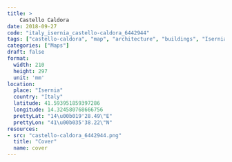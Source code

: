 ```yaml
---
title: > 
    Castello Caldora
date: 2018-09-27
code: "italy_isernia_castello-caldora_6442944"
tags: ["castello-caldora", "map", "architecture", "buildings", "Isernia", "Italy"]
categories: ["Maps"]
draft: false
format:
  width: 210
  height: 297
  unit: 'mm'
location:
  place: "Isernia"
  country: "Italy"
  latitude: 41.593951859397286
  longitude: 14.324580768666756
  prettyLat: "14\u00b019'28.49\"E"
  prettyLon: "41\u00b035'38.22\"N"
resources:
- src: "castello-caldora_6442944.png"
  title: "Cover"
  name: cover
---
```

